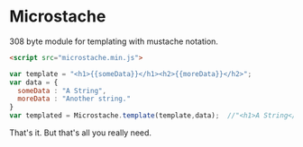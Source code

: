# Microstache
308 byte module for templating with mustache notation.  

```html
<script src="microstache.min.js">
```

```javascript
var template = "<h1>{{someData}}</h1><h2>{{moreData}}</h2>";  
var data = {
  someData : "A String",
  moreData : "Another string."
}
var templated = Microstache.template(template,data);  //"<h1>A String</h1><h2>Another String</h2>"
```

That's it. But that's all you really need.


